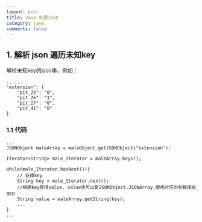 ```yaml
---
layout: post
title: Java 处理Json
category: java
comments: false
---
```


## 1. 解析 json 遍历未知key

解析未知key的json串，例如：

    ......
    "extension": {
        "pit_25": "0",
        "pit_26": "1",
        "pit_27": "0",  
        "pit_41": "0"
    }

### 1.1 代码

    ...
    JSONObject maleArray = maleObject.getJSONObject("extension");

    Iterator<String> male_Iterator = maleArray.keys();

    while(male_Iterator.hasNext()){
        // 获得key 
        String key = male_Iterator.next(); 
        //根据key获得value, value也可以是JSONObject,JSONArray,使用对应的参数接收即可 
        String value = maleArray.getString(key); 
        ...
    }
    ...

